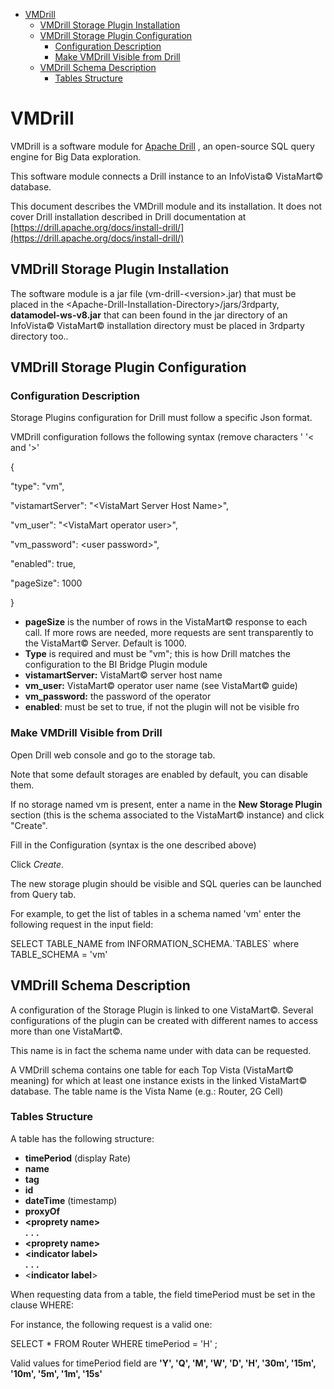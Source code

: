 - [VMDrill](#vmdrill)
  - [VMDrill Storage Plugin
    Installation](#vmdrill-storage-plugin-installation)
  - [VMDrill Storage Plugin
    Configuration](#vmdrill-storage-plugin-configuration)
    - [Configuration Description](#configuration-description)
    - [Make VMDrill Visible from
      Drill](#make-vmdrill-visible-from-drill)
  - [VMDrill Schema Description](#vmdrill-schema-description)
    - [Tables Structure](#tables-structure)

# VMDrill

VMDrill is a software module for [Apache
Drill](https://drill.apache.org/) , an open-source SQL query engine for
Big Data exploration.

This software module connects a Drill instance to an InfoVista©
VistaMart© database.

This document describes the VMDrill module and its installation. It does
not cover Drill installation described in Drill documentation at
[https://drill.apache.org/docs/install-drill/](https://drill.apache.org/docs/install-drill/)

## VMDrill Storage Plugin Installation

The software module is a jar file (vm-drill-\<version\>.jar) that must
be placed in the \<Apache-Drill-Installation-Directory\>/jars/3rdparty,
**datamodel-ws-v8.jar** that can been found in the jar directory of an
InfoVista© VistaMart© installation directory must be placed in 3rdparty
directory too..

## VMDrill Storage Plugin Configuration

### Configuration Description

Storage Plugins configuration for Drill must follow a specific Json
format.

VMDrill configuration follows the following syntax (remove characters \'
\'\< and \'\>\'

{

\"type\": \"vm\",

\"vistamartServer\": \"\<VistaMart Server Host Name\>\",

\"vm\_user\": \"\<VistaMart operator user\>\",

\"vm\_password\": \<user password\>\",

\"enabled\": true,

\"pageSize\": 1000

}

- **pageSize** is the number of rows in the VistaMart© response to
  each call. If more rows are needed, more requests are sent
  transparently to the VistaMart© Server. Default is 1000.
- **Type** is required and must be \"vm\"; this is how Drill matches
  the configuration to the BI Bridge Plugin module
- **vistamartServer:** VistaMart© server host name
- **vm\_user:** VistaMart© operator user name (see VistaMart© guide)
- **vm\_password:** the password of the operator
- **enabled**: must be set to true, if not the plugin will not be
  visible fro

### Make VMDrill Visible from Drill

Open Drill web console and go to the storage tab.

Note that some default storages are enabled by default, you can disable
them.

If no storage named vm is present, enter a name in the **New Storage
Plugin** section (this is the schema associated to the VistaMart©
instance) and click \"Create\".

Fill in the Configuration (syntax is the one described above)

Click *Create*.

The new storage plugin should be visible and SQL queries can be launched
from Query tab.

For example, to get the list of tables in a schema named \'vm\' enter
the following request in the input field:

SELECT TABLE\_NAME from INFORMATION\_SCHEMA.\`TABLES\` where
TABLE\_SCHEMA = \'vm\'

## VMDrill Schema Description

A configuration of the Storage Plugin is linked to one VistaMart©.
Several configurations of the plugin can be created with different names
to access more than one VistaMart©.

This name is in fact the schema name under with data can be requested.

A VMDrill schema contains one table for each Top Vista (VistaMart©
meaning) for which at least one instance exists in the linked VistaMart©
database. The table name is the Vista Name (e.g.: Router, 2G Cell)

### Tables Structure

A table has the following structure:

- **timePeriod** (display Rate)
- **name**
- **tag**
- **id**
- **dateTime** (timestamp)
- **proxyOf**
- **\<proprety name\>**  
**.** **.** **.**
- **\<proprety name\>**
- **\<indicator label\>**  
**.** **.** **.**
- \<**indicator label**\>

When requesting data from a table, the field timePeriod must be set in
the clause WHERE:

For instance, the following request is a valid one:

SELECT \* FROM Router WHERE timePeriod = \'H\' ;

Valid values for timePeriod field are **\'Y\', \'Q\', \'M\', \'W\',
\'D\', \'H\', \'30m\', \'15m\', \'10m\', \'5m\', \'1m\', \'15s\'**
